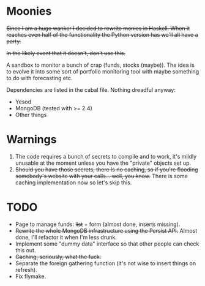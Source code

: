 Moonies
=======

~~Since I am a huge wanker I decided to rewrite monies in Haskell. When it reaches
even half of the functionality the Python version has we'll all have a party.~~

~~In the likely event that it doesn't, don't use this.~~

A sandbox to monitor a bunch of crap (funds, stocks (maybe)). The idea is to evolve it into
some sort of portfolio monitoring tool with maybe something to do with forecasting etc.

Dependencies are listed in the cabal file. Nothing dreadful anyway:

* Yesod
* MongoDB (tested with >= 2.4)
* Other things

Warnings
========

1. The code requires a bunch of secrets to compile and to work, it's mildly unusable
   at the moment unless you have the "private" objects set up.
2. ~~Should you have those secrets, there is no caching, so if you're flooding somebody's
   website with your calls... well, you know.~~ There is some caching implementation now
   so let's skip this.

TODO
====

* Page to manage funds: ~~list~~ + form (almost done, inserts missing).
* ~~Rewrite the whole MongoDB infrastructure using the Persist API.~~ Almost done, I'll
  refactor it when I'm less drunk.
* Implement some "dummy data" interface so that other people can check this out.
* ~~Caching, seriously, what the fuck.~~
* Separate the foreign gathering function (it's not wise to insert things on refresh).
* Fix flymake.
